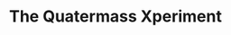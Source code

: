 ---
title: "The Quatermass Xperiment"
year: 1955
rating: 3.5
stars: "★★★½"
rewatched: false
permalink: "the-quatermass-xperiment"
watched_on: 2024-05-19
---